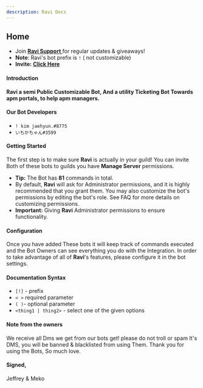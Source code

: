 ```yaml
---
description: Ravi Docs
---
```


## Home

* Join [**Ravi Support** ](https://discord.gg/gv2vjKqZP7)for regular updates & giveaways!
* **Note**: Ravi's bot prefix is `!` ( not customizable)
* **Invite:** [**Click Here**](https://discord.com/oauth2/authorize?client\_id=809561873040146461\&scope=bot\&permissions=2147483647)

#### Introduction

**Ravi a semi Public Customizable Bot, And a utility Ticketing Bot Towards apm portals, to help apm managers.**

#### Our Bot Developers

* `! kim jaehyun.#8775`
* `いちかちゃん#3599`

#### Getting Started

The first step is to make sure **Ravi** is actually in your guild! You can invite Both of these bots to guilds you have **Manage Server** permissions.

* **Tip:** The Bot has **81** commands in total.
* By default, **Ravi** will ask for Administrator permissions, and it is highly recommended that you grant them. You may also customize the bot's permissions by editing the bot's role. See FAQ for more details on customizing permissions.
* **Important:** Giving **Ravi** Administrator permissions to ensure functionality.

#### Configuration

Once you have added These bots it will keep track of commands executed and the Bot Owners can see everything you do with the Integration. In order to take advantage of all of **Ravi**'s features, please configure it in the bot settings.

#### Documentation Syntax

* `[!]` - prefix
* `< >` required parameter
* `( )`- optional parameter
* `<thing1 | thing2>` - select one of the given options

#### Note from the owners

We receive all Dms we get from our bots get! please do not troll or spam It's DMS, you will be banned & blacklisted from using Them. Thank you for using the Bots, So much love.

#### Signed,

Jeffrey & Meko
